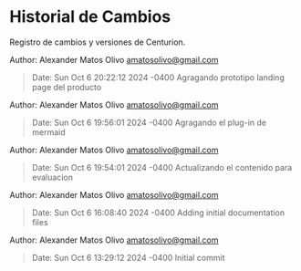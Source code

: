 # Historial de Cambios

Registro de cambios y versiones de Centurion.

Author: Alexander Matos Olivo <amatosolivo@gmail.com>
>   Date:   Sun Oct 6 20:22:12 2024 -0400
        Agragando prototipo landing page del producto

Author: Alexander Matos Olivo <amatosolivo@gmail.com>
>    Date:   Sun Oct 6 19:56:01 2024 -0400
        Agragando el plug-in de mermaid

Author: Alexander Matos Olivo <amatosolivo@gmail.com>
>    Date:   Sun Oct 6 19:54:01 2024 -0400
        Actualizando el contenido para evaluacion

Author: Alexander Matos Olivo <amatosolivo@gmail.com>
>    Date:   Sun Oct 6 16:08:40 2024 -0400
        Adding initial documentation files

Author: Alexander Matos Olivo <amatosolivo@gmail.com>
>    Date:   Sun Oct 6 13:29:12 2024 -0400
        Initial commit